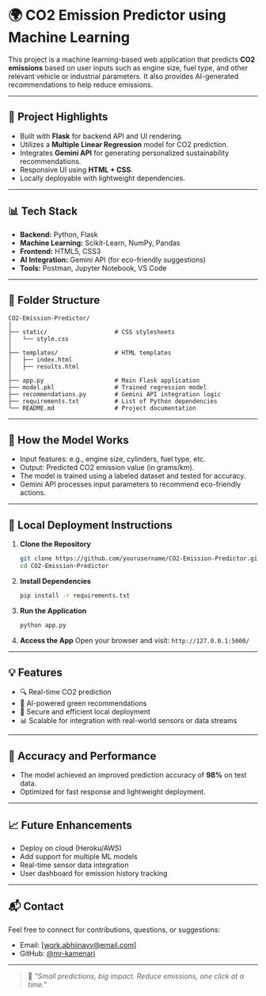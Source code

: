 
# 🌍 CO2 Emission Predictor using Machine Learning

This project is a machine learning-based web application that predicts **CO2 emissions** based on user inputs such as engine size, fuel type, and other relevant vehicle or industrial parameters. It also provides AI-generated recommendations to help reduce emissions.

---

## 📌 Project Highlights

- Built with **Flask** for backend API and UI rendering.
- Utilizes a **Multiple Linear Regression** model for CO2 prediction.
- Integrates **Gemini API** for generating personalized sustainability recommendations.
- Responsive UI using **HTML + CSS**.
- Locally deployable with lightweight dependencies.

---

## 📊 Tech Stack

- **Backend:** Python, Flask  
- **Machine Learning:** Scikit-Learn, NumPy, Pandas  
- **Frontend:** HTML5, CSS3  
- **AI Integration:** Gemini API (for eco-friendly suggestions)  
- **Tools:** Postman, Jupyter Notebook, VS Code  

---

## 📂 Folder Structure

```
CO2-Emission-Predictor/
│
├── static/                   # CSS stylesheets
│   └── style.css
│
├── templates/                # HTML templates
│   ├── index.html
│   ├── results.html
│
├── app.py                    # Main Flask application
├── model.pkl                 # Trained regression model
├── recommendations.py        # Gemini API integration logic
├── requirements.txt          # List of Python dependencies
└── README.md                 # Project documentation
```

---

## 🧠 How the Model Works

- Input features: e.g., engine size, cylinders, fuel type, etc.
- Output: Predicted CO2 emission value (in grams/km).
- The model is trained using a labeled dataset and tested for accuracy.
- Gemini API processes input parameters to recommend eco-friendly actions.

---

## 🚀 Local Deployment Instructions

1. **Clone the Repository**
   ```bash
   git clone https://github.com/yourusername/CO2-Emission-Predictor.git
   cd CO2-Emission-Predictor
   ```

2. **Install Dependencies**
   ```bash
   pip install -r requirements.txt
   ```

3. **Run the Application**
   ```bash
   python app.py
   ```

4. **Access the App**
   Open your browser and visit: `http://127.0.0.1:5000/`

---

## 💡 Features

- 🔍 Real-time CO2 prediction  
- 📢 AI-powered green recommendations  
- 🔐 Secure and efficient local deployment  
- 📊 Scalable for integration with real-world sensors or data streams  

---

## 🧪 Accuracy and Performance

- The model achieved an improved prediction accuracy of **98%** on test data.
- Optimized for fast response and lightweight deployment.

---

## 📈 Future Enhancements

- Deploy on cloud (Heroku/AWS)  
- Add support for multiple ML models  
- Real-time sensor data integration  
- User dashboard for emission history tracking  

---

## 📬 Contact

Feel free to connect for contributions, questions, or suggestions:

- Email: [work.abhiinavv@email.com]  
- GitHub: [@mr-kamenari](https://github.com/mr-kamenari)   

---

> 🌱 *"Small predictions, big impact. Reduce emissions, one click at a time."*
